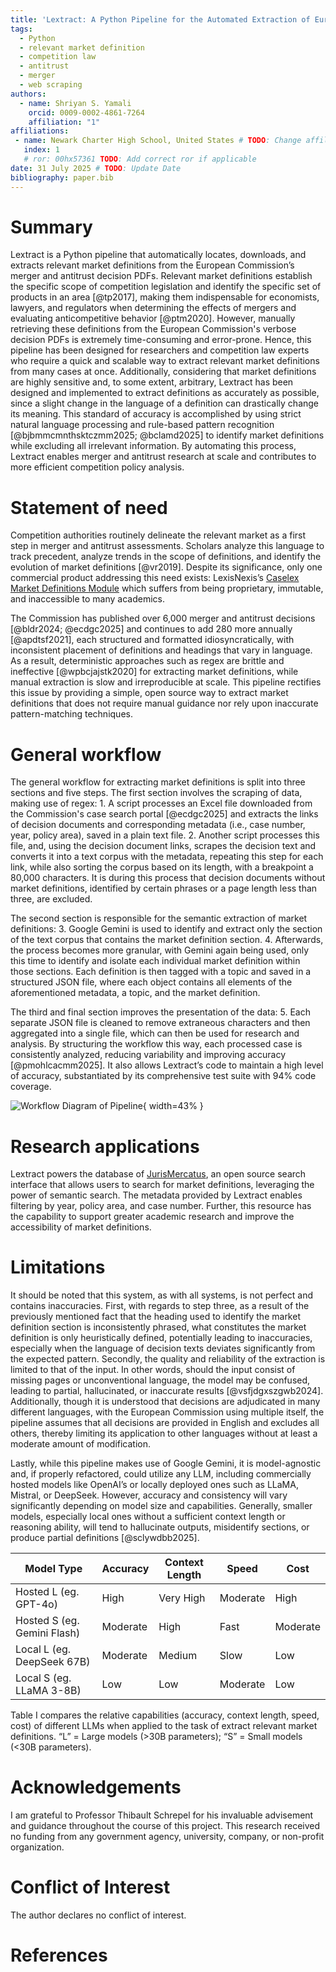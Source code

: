 ```yaml
---
title: 'Lextract: A Python Pipeline for the Automated Extraction of European Commission Market Definitions'
tags:
  - Python
  - relevant market definition
  - competition law
  - antitrust
  - merger
  - web scraping
authors:
  - name: Shriyan S. Yamali
    orcid: 0009-0002-4861-7264
    affiliation: "1"
affiliations:
 - name: Newark Charter High School, United States # TODO: Change affiliation
   index: 1
   # ror: 00hx57361 TODO: Add correct ror if applicable
date: 31 July 2025 # TODO: Update Date
bibliography: paper.bib
---
```


# Summary

Lextract is a Python pipeline that automatically locates, downloads, and extracts relevant market definitions from the European Commission’s merger and antitrust decision PDFs. Relevant market definitions establish the specific scope of competition legislation and identify the specific set of products in an area [@tp2017], making them indispensable for economists, lawyers, and regulators when determining the effects of mergers and evaluating anticompetitive behavior [@ptm2020]. However, manually retrieving these definitions from the European Commission's verbose decision PDFs is extremely time-consuming and error-prone. Hence, this pipeline has been designed for researchers and competition law experts who require a quick and scalable way to extract relevant market definitions from many cases at once. Additionally, considering that market definitions are highly sensitive and, to some extent, arbitrary, Lextract has been designed and implemented to extract definitions as accurately as possible, since a slight change in the language of a definition can drastically change its meaning. This standard of accuracy is accomplished by using strict natural language processing and rule-based pattern recognition [@bjbmmcmnthsktczmm2025; @bclamd2025] to identify market definitions while excluding all irrelevant information. By automating this process, Lextract enables merger and antitrust research at scale and contributes to more efficient competition policy analysis.

# Statement of need

Competition authorities routinely delineate the relevant market as a first step in merger and antitrust assessments. Scholars analyze this language to track precedent, analyze trends in the scope of definitions, and identify the evolution of market definitions [@vr2019]. Despite its significance, only one commercial product addressing this need exists: LexisNexis’s [Caselex Market Definitions Module](https://www.caselex.eu/services/service) which suffers from being proprietary, immutable, and inaccessible to many academics.

The Commission has published over 6,000 merger and antitrust decisions [@bldr2024; @ecdgc2025] and continues to add 280 more annually [@apdtsf2021], each structured and formatted idiosyncratically, with inconsistent placement of definitions and headings that vary in language. As a result, deterministic approaches such as regex are brittle and ineffective [@wpbcjajstk2020] for extracting market definitions, while manual extraction is slow and irreproducible at scale. This pipeline rectifies this issue by providing a simple, open source way to extract market definitions that does not require manual guidance nor rely upon inaccurate pattern-matching techniques.

# General workflow

The general workflow for extracting market definitions is split into three sections and five steps. The first section involves the scraping of data, making use of regex: 1. A script processes an Excel file downloaded from the Commission's case search portal [@ecdgc2025] and extracts the links of decision documents and corresponding metadata (i.e., case number, year, policy area), saved in a plain text file. 2. Another script processes this file, and, using the decision document links, scrapes the decision text and converts it into a text corpus with the metadata, repeating this step for each link, while also sorting the corpus based on its length, with a breakpoint a 80,000 characters. It is during this process that decision documents without market definitions, identified by certain phrases or a page length less than three, are excluded. 

The second section is responsible for the semantic extraction of market definitions: 3. Google Gemini is used to identify and extract only the section of the text corpus that contains the market definition section. 4. Afterwards, the process becomes more granular, with Gemini again being used, only this time to identify and isolate each individual market definition within those sections. Each definition is then tagged with a topic and saved in a structured JSON file, where each object contains all elements of the aforementioned metadata, a topic, and the market definition. 

The third and final section improves the presentation of the data: 5. Each separate JSON file is cleaned to remove extraneous characters and then aggregated into a single file, which can then be used for research and analysis. By structuring the workflow this way, each processed case is consistently analyzed, reducing variability and improving accuracy [@pmohlcacmm2025]. It also allows Lextract’s code to maintain a high level of accuracy, substantiated by its comprehensive test suite with 94% code coverage.

![Workflow Diagram of Pipeline](images/Lextract_Workflow_Diagram.png){ width=43% }

# Research applications

Lextract powers the database of [JurisMercatus](https://jurismercatus.vercel.app/), an open source search interface that allows users to search for market definitions, leveraging the power of semantic search. The metadata provided by Lextract enables filtering by year, policy area, and case number. Further, this resource has the capability to support greater academic research and improve the accessibility of market definitions.

# Limitations

It should be noted that this system, as with all systems, is not perfect and contains inaccuracies. First, with regards to step three, as a result of the previously mentioned fact that the heading used to identify the market definition section is inconsistently phrased, what constitutes the market definition is only heuristically defined, potentially leading to inaccuracies, especially when the language of decision texts deviates significantly from the expected pattern. Secondly, the quality and reliability of the extraction is limited to that of the input. In other words, should the input consist of missing pages or unconventional language, the model may be confused, leading to partial, hallucinated, or inaccurate results [@vsfjdgxszgwb2024]. Additionally, though it is understood that decisions are adjudicated in many different languages, with the European Commission using multiple itself, the pipeline assumes that all decisions are provided in English and excludes all others, thereby limiting its application to other languages without at least a moderate amount of modification.

Lastly, while this pipeline makes use of Google Gemini, it is model-agnostic and, if properly refactored, could utilize any LLM, including commercially hosted models like OpenAI’s or locally deployed ones such as LLaMA, Mistral, or DeepSeek. However, accuracy and consistency will vary significantly depending on model size and capabilities. Generally, smaller models, especially local ones without a sufficient context length or reasoning ability, will tend to hallucinate outputs, misidentify sections, or produce partial definitions [@sclywdbb2025].

| Model Type                  | Accuracy | Context Length | Speed    | Cost    |
|-----------------------------|----------|----------------|----------|---------|
| Hosted L (eg. GPT-4o)       | High     | Very High      | Moderate | High    |
| Hosted S (eg. Gemini Flash) | Moderate | High           | Fast     | Moderate|
| Local L (eg. DeepSeek 67B)  | Moderate | Medium         | Slow     | Low     |
| Local S (eg. LLaMA 3-8B)    | Low      | Low            | Moderate | Low     |

Table I compares the relative capabilities (accuracy, context length, speed, cost) of different LLMs when applied to the task of extract relevant market definitions. “L” = Large models (>30B parameters); “S” = Small models (<30B parameters).

# Acknowledgements

I am grateful to Professor Thibault Schrepel for his invaluable advisement and guidance throughout the course of this project. This research received no funding from any government agency, university, company, or non-profit organization.

# Conflict of Interest

The author declares no conflict of interest.

# References

